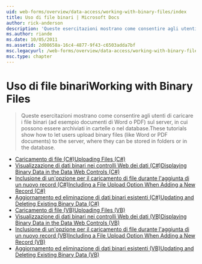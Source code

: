 ```yaml
---
uid: web-forms/overview/data-access/working-with-binary-files/index
title: Uso di file binari | Microsoft Docs
author: rick-anderson
description: 'Queste esercitazioni mostrano come consentire agli utenti di caricare i file binari (ad esempio documenti di Word o PDF) sul server, in cui possono essere archiviati in cartelle o nel database.'
ms.author: riande
ms.date: 10/05/2011
ms.assetid: 2d08658a-16c4-4877-9f43-c6503adda7bf
msc.legacyurl: /web-forms/overview/data-access/working-with-binary-files
msc.type: chapter
---
```

<a name="working-with-binary-files"></a><span data-ttu-id="573b9-103">Uso di file binari</span><span class="sxs-lookup"><span data-stu-id="573b9-103">Working with Binary Files</span></span>
====================
> <span data-ttu-id="573b9-104">Queste esercitazioni mostrano come consentire agli utenti di caricare i file binari (ad esempio documenti di Word o PDF) sul server, in cui possono essere archiviati in cartelle o nel database.</span><span class="sxs-lookup"><span data-stu-id="573b9-104">These tutorials show how to let users upload binary files (like Word or PDF documents) to the server, where they can be stored in folders or in the database.</span></span>


- [<span data-ttu-id="573b9-105">Caricamento di file (C#)</span><span class="sxs-lookup"><span data-stu-id="573b9-105">Uploading Files (C#)</span></span>](uploading-files-cs.md)
- [<span data-ttu-id="573b9-106">Visualizzazione di dati binari nei controlli Web dei dati (C#)</span><span class="sxs-lookup"><span data-stu-id="573b9-106">Displaying Binary Data in the Data Web Controls (C#)</span></span>](displaying-binary-data-in-the-data-web-controls-cs.md)
- [<span data-ttu-id="573b9-107">Inclusione di un'opzione per il caricamento di file durante l'aggiunta di un nuovo record (C#)</span><span class="sxs-lookup"><span data-stu-id="573b9-107">Including a File Upload Option When Adding a New Record (C#)</span></span>](including-a-file-upload-option-when-adding-a-new-record-cs.md)
- [<span data-ttu-id="573b9-108">Aggiornamento ed eliminazione di dati binari esistenti (C#)</span><span class="sxs-lookup"><span data-stu-id="573b9-108">Updating and Deleting Existing Binary Data (C#)</span></span>](updating-and-deleting-existing-binary-data-cs.md)
- [<span data-ttu-id="573b9-109">Caricamento di file (VB)</span><span class="sxs-lookup"><span data-stu-id="573b9-109">Uploading Files (VB)</span></span>](uploading-files-vb.md)
- [<span data-ttu-id="573b9-110">Visualizzazione di dati binari nei controlli Web dei dati (VB)</span><span class="sxs-lookup"><span data-stu-id="573b9-110">Displaying Binary Data in the Data Web Controls (VB)</span></span>](displaying-binary-data-in-the-data-web-controls-vb.md)
- [<span data-ttu-id="573b9-111">Inclusione di un'opzione per il caricamento di file durante l'aggiunta di un nuovo record (VB)</span><span class="sxs-lookup"><span data-stu-id="573b9-111">Including a File Upload Option When Adding a New Record (VB)</span></span>](including-a-file-upload-option-when-adding-a-new-record-vb.md)
- [<span data-ttu-id="573b9-112">Aggiornamento ed eliminazione di dati binari esistenti (VB)</span><span class="sxs-lookup"><span data-stu-id="573b9-112">Updating and Deleting Existing Binary Data (VB)</span></span>](updating-and-deleting-existing-binary-data-vb.md)
